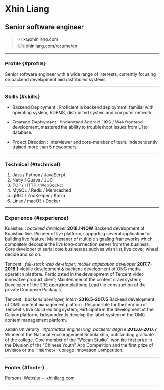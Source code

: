 # Xhin Liang
## Senior software engineer

> ✉️ <x@xhinliang.com>  
> 🇨🇳 [xhinliang.com/resume/cn](/resume/cn)

------

### Profile {#profile}

Senior software engineer with a wide range of interests, currently focusing on backend development and distributed systems.

------

### Skills {#skills}

* Backend Deployment
  : Proficient in backend deployment, familiar with operating system, RDBMS, distributed system and computer network.

* Frontend Deployment
  : Understand Android / iOS / Web frontend development, mastered the ability to troubleshoot issues from UI to database.

* Project Direction
  : Interviewer and core-member of team, independently trained more than 5 newcomers.

-------

### Technical {#technical}

1. Java / Python / JavaScript
2. Netty / Guava / JUC
3. TCP / HTTP / WebSocket
4. MySQL / Redis / Memcached
5. gRPC / ZooKeeper / Kafka
6. Linux / macOS / Docker

------

### Experience {#experience}

Kuaishou
: *backend developer*
  __2018.1-NOW__
  Backend development of Kuaishou live. Pioneer of live platform, supporting several application for building live feature; Maintenaner of multiple signaling frameworks which completely decouple the live long-connection server from the business; Core developer of serial core businesses such as wish list, live cover, wheel decide and so on.

Tencent
: *full-stack web developer, mobile application developer*
  __2017.7-2018.1__
  Mobile development & backend development of OMG media operation platform. Participated in the development of Tencent video innovative product client; Maintenaner of the content crawl system; Developer of the SRE operation platform; Lead the construction of the private Composer Packagist.

Tencent
: *backend developer, intern*
  __2016.5-2017.5__
  Backend development of OMG content management platform. Responsible for the iteration of Tencent's live cloud-editing system; Participate in the development of the Caiyun platform; Independently develop the label-system of the OMG content management platform.

Xidian University
: *informatics engineering, bachelor degree*
  __2013.8-2017.7__
  Winner of the National Encouragement Scholarship, outstanding graduate of the college. Core member of the "Wecan Studio", won the first prize in the Division of the "Chinese Youth" App Competition and the first prize of Division of the "Internet+" College Innovation Competition.

------

### Footer {#footer}

Personal Website -- [xhinliang.com](https://xhinliang.com)

------
